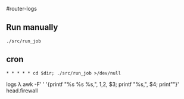 #router-logs

## Run manually
    ./src/run_job

## cron
    * * * * * cd $dir; ./src/run_job >/dev/null


logs λ awk -F' ' '{printf "%s %s %s,", $1 ,$2, $3; printf "%s,", $4; print""}' head.firewall
